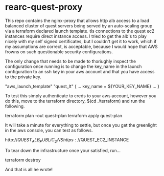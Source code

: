# rearc-quest-proxy
This repo contains the nginx-proxy that allows http alb access to a load balanced cluster of quest servers being served by an auto-scaling group via a terraform declared launch template. tls connections to the quest ec2 instances require direct instance access. I tried to get the alb's to play nicely with my self signed certificates, but I couldn't get it to work, which if my assumptions are correct, is acceptable, because I would hope that AWS frowns on such questionable security configurations.

The only change that needs to be made to thoriughly inspect the configuration once running is to change the key_name in the launch configuration to an ssh key in your aws account and that you have access to the private key.

"aws_launch_template" "quest_lt" {
    ...
    key_name = ${YOUR_KEY_NAME}
    ...
}

To test this simply authenticate to creds to your aws account, however you do this, move to the terraform directory, $(cd ./terraform) and run the following.

terraform plan -out quest-plan
terraform apply quest-plan

It will take a minute for everything to settle, but once you get the greenlight in the aws console, you can test as follows.

http://$QUEST_ALB_PUBLIC_DNS
https://$QUEST_EC2_INSTANCE

To tear down the infrastructure once your satisfied, run...

terraform destroy

And that is all he wrote!
